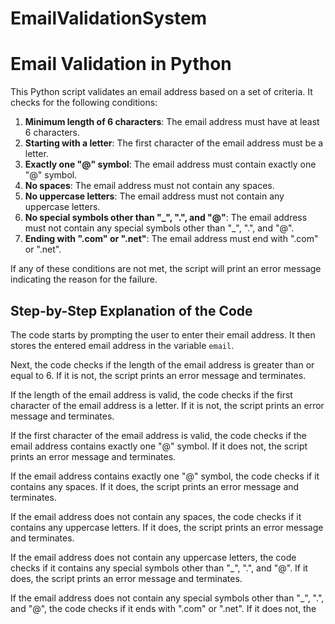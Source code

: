# EmailValidationSystem

 # Email Validation in Python

This Python script validates an email address based on a set of criteria. It checks for the following conditions:

1. **Minimum length of 6 characters**: The email address must have at least 6 characters.
2. **Starting with a letter**: The first character of the email address must be a letter.
3. **Exactly one "@" symbol**: The email address must contain exactly one "@" symbol.
4. **No spaces**: The email address must not contain any spaces.
5. **No uppercase letters**: The email address must not contain any uppercase letters.
6. **No special symbols other than "_", ".", and "@"**: The email address must not contain any special symbols other than "_", ".", and "@".
7. **Ending with ".com" or ".net"**: The email address must end with ".com" or ".net".

If any of these conditions are not met, the script will print an error message indicating the reason for the failure.

## Step-by-Step Explanation of the Code

The code starts by prompting the user to enter their email address. It then stores the entered email address in the variable `email`.

Next, the code checks if the length of the email address is greater than or equal to 6. If it is not, the script prints an error message and terminates.

If the length of the email address is valid, the code checks if the first character of the email address is a letter. If it is not, the script prints an error message and terminates.

If the first character of the email address is valid, the code checks if the email address contains exactly one "@" symbol. If it does not, the script prints an error message and terminates.

If the email address contains exactly one "@" symbol, the code checks if it contains any spaces. If it does, the script prints an error message and terminates.

If the email address does not contain any spaces, the code checks if it contains any uppercase letters. If it does, the script prints an error message and terminates.

If the email address does not contain any uppercase letters, the code checks if it contains any special symbols other than "_", ".", and "@". If it does, the script prints an error message and terminates.

If the email address does not contain any special symbols other than "_", ".", and "@", the code checks if it ends with ".com" or ".net". If it does not, the

